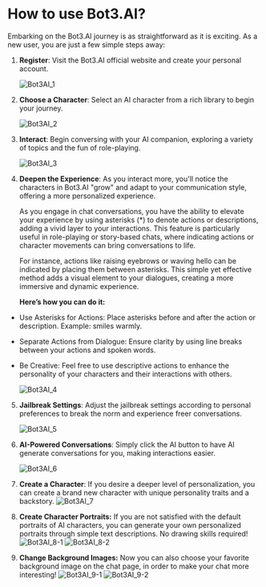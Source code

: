 # How to use Bot3.AI?

Embarking on the Bot3.AI journey is as straightforward as it is exciting. As a new user, you are just a few simple steps away:

1. **Register**: Visit the Bot3.AI official website and create your personal account.

    ![Bot3AI_1](../../assets/images/Bot3ai_1.png)

2. **Choose a Character**: Select an AI character from a rich library to begin your journey.

    ![Bot3AI_2](../../assets/images/Bot3ai_2.png)

3. **Interact**: Begin conversing with your AI companion, exploring a variety of topics and the fun of role-playing.

    ![Bot3AI_3](../../assets/images/Bot3ai_3.png)

4. **Deepen the Experience**: As you interact more, you'll notice the characters in Bot3.AI "grow" and adapt to your communication style, offering a more personalized experience.

    As you engage in chat conversations, you have the ability to elevate your experience by using asterisks (*) to denote actions or descriptions, adding a vivid layer to your interactions. This feature is particularly useful in role-playing or story-based chats, where indicating actions or character movements can bring conversations to life.

    For instance, actions like raising eyebrows or waving hello can be indicated by placing them between asterisks. This simple yet effective method adds a visual element to your dialogues, creating a more immersive and dynamic experience.

    **Here’s how you can do it:**

- Use Asterisks for Actions: Place asterisks before and after the action or description. Example: smiles warmly.
- Separate Actions from Dialogue: Ensure clarity by using line breaks between your actions and spoken words.
- Be Creative: Feel free to use descriptive actions to enhance the personality of your characters and their interactions with others.

    ![Bot3AI_4](../../assets/images/Bot3ai_4.png)

5. **Jailbreak Settings**: Adjust the jailbreak settings according to personal preferences to break the norm and experience freer conversations.

    ![Bot3AI_5](../../assets/images/Bot3ai_5.png)

6. **AI-Powered Conversations**: Simply click the AI button to have AI generate conversations for you, making interactions easier.

    ![Bot3AI_6](../../assets/images/Bot3ai_6.png)
    
7. **Create a Character**: If you desire a deeper level of personalization, you can create a brand new character with unique personality traits and a backstory.
    ![Bot3AI_7](../../assets/images/Bot3ai_7.png)

8. **Create Character Portraits:** If you are not satisfied with the default portraits of AI characters, you can generate your own personalized portraits through simple text descriptions. No drawing skills required!
    ![Bot3AI_8-1](../../assets/images/Bot3AI_8-1.png)
    ![Bot3AI_8-2](../../assets/images/Bot3AI_8-2.png)

9. **Change Background Images:** Now you can also choose your favorite background image on the chat page, in order to make your chat more interesting!
    ![Bot3AI_9-1](../../assets/images/Bot3AI_9-1.png)
    ![Bot3AI_9-2](../../assets/images/Bot3AI_9-2.png)

